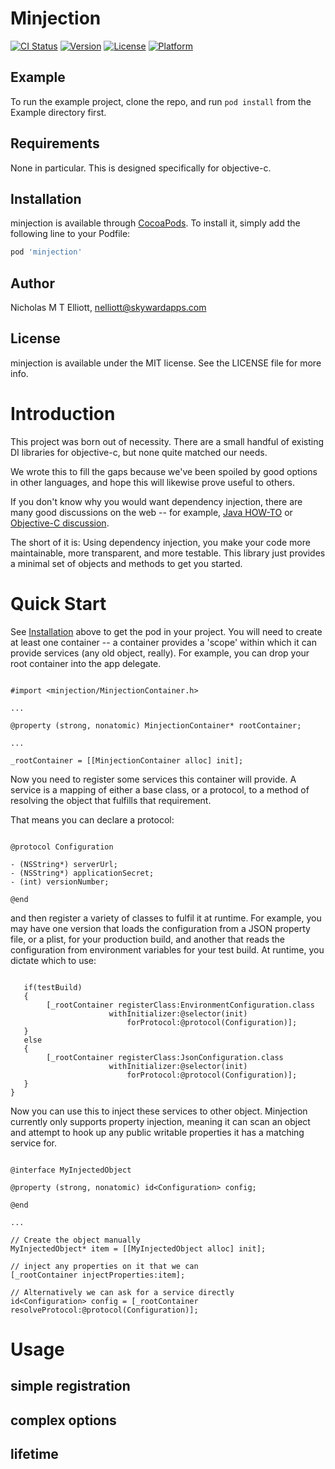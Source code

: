 # Minjection

[![CI Status](http://img.shields.io/travis/SkywardApps/minjection.svg?style=flat)](https://travis-ci.org/SkywardApps/minjection)
[![Version](https://img.shields.io/cocoapods/v/minjection.svg?style=flat)](http://cocoapods.org/pods/minjection)
[![License](https://img.shields.io/cocoapods/l/minjection.svg?style=flat)](http://cocoapods.org/pods/minjection)
[![Platform](https://img.shields.io/cocoapods/p/minjection.svg?style=flat)](http://cocoapods.org/pods/minjection)

## Example

To run the example project, clone the repo, and run `pod install` from the Example directory first.

## Requirements

None in particular.  This is designed specifically for objective-c.

## Installation

minjection is available through [CocoaPods](http://cocoapods.org). To install
it, simply add the following line to your Podfile:

```ruby
pod 'minjection'
```

## Author

Nicholas M T Elliott, nelliott@skywardapps.com

## License

minjection is available under the MIT license. See the LICENSE file for more info.


# Introduction

This project was born out of necessity.  There are a small handful
of existing DI libraries for objective-c, but none quite matched our needs.


We wrote this to fill the gaps because we've been spoiled by good options in other
languages, and hope this will likewise prove useful to others.

If you don't know why you would want dependency injection, there are many good discussions on the web -- for example,
[Java HOW-TO](https://www.javaworld.com/article/2071914/excellent-explanation-of-dependency-injection--inversion-of-control-.html) or [Objective-C discussion](https://www.objc.io/issues/15-testing/dependency-injection/).

The short of it is: Using dependency injection, you make your code more maintainable, more transparent, and more testable.  This library just provides a minimal set of objects and methods to get you started.

# Quick Start

See [Installation](#Installation) above to get the pod in your project.  You will need to create at least one container -- a container provides a 'scope' within which it can provide services (any old object, really).  For example, you can drop your root container into the app delegate.

```objc

#import <minjection/MinjectionContainer.h>

...

@property (strong, nonatomic) MinjectionContainer* rootContainer;

...

_rootContainer = [[MinjectionContainer alloc] init];

```

Now you need to register some services this container will provide.  A service is a mapping of either a base class, or a protocol, to a method of resolving the object that fulfills that requirement.

That means you can declare a protocol:

```objc

@protocol Configuration

- (NSString*) serverUrl;
- (NSString*) applicationSecret;
- (int) versionNumber;

@end

```

and then register a variety of classes to fulfil it at runtime.  For example, you may have one version that loads the configuration from a JSON property file, or a plist, for your production build, and another that reads the configuration from environment variables for your test build.  At runtime, you dictate which to use:

```objc

   if(testBuild)
   {
        [_rootContainer registerClass:EnvironmentConfiguration.class
                      withInitializer:@selector(init)
                          forProtocol:@protocol(Configuration)];
   }
   else
   {
        [_rootContainer registerClass:JsonConfiguration.class
                      withInitializer:@selector(init)
                          forProtocol:@protocol(Configuration)];
   }
}
```

Now you can use this to inject these services to other object.  Minjection currently only supports property injection, meaning it can scan an object and attempt to hook up any public writable properties it has a matching service for.

```objc

@interface MyInjectedObject

@property (strong, nonatomic) id<Configuration> config;

@end

...

// Create the object manually
MyInjectedObject* item = [[MyInjectedObject alloc] init];

// inject any properties on it that we can
[_rootContainer injectProperties:item];

// Alternatively we can ask for a service directly
id<Configuration> config = [_rootContainer resolveProtocol:@protocol(Configuration)];

```

# Usage

## simple registration

## complex options

## lifetime

